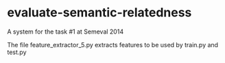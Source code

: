 # evaluate-semantic-relatedness
A system for the task #1 at Semeval 2014

The file feature\_extractor\_5.py extracts features to be used by train.py and test.py
